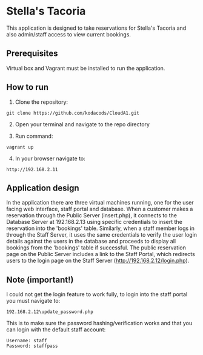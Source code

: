 # Stella's Tacoria

This application is designed to take reservations for Stella's Tacoria and also admin/staff access to view current bookings.

## Prerequisites

Virtual box and Vagrant must be installed to run the application.

## How to run

1. Clone the repository:

```
git clone https://github.com/kodacods/CloudA1.git
```

2. Open your terminal and navigate to the repo directory

3. Run command:

```
vagrant up
```

4. In your browser navigate to:

```
http://192.168.2.11
```

## Application design

In the application there are three virtual machines running, one for the user facing web interface, staff portal and database. When a customer makes a reservation through the Public Server (insert.php), it connects to the Database Server at 192.168.2.13 using specific credentials to insert the reservation into the 'bookings' table. Similarly, when a staff member logs in through the Staff Server, it uses the same credentials to verify the user login details against the users in the database and proceeds to display all bookings from the 'bookings' table if successful. The public reservation page on the Public Server includes a link to the Staff Portal, which redirects users to the login page on the Staff Server (http://192.168.2.12/login.php).

## Note (important!)

I could not get the login feature to work fully, to login into the staff portal you must navigate to:

```
192.168.2.12\update_password.php
```

This is to make sure the password hashing/verification works and that you can login with the default staff account:

```
Username: staff
Password: staffpass
```
